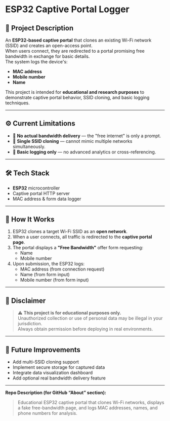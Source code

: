 # ESP32 Captive Portal Logger

## 📌 Project Description
An **ESP32-based captive portal** that clones an existing Wi-Fi network (SSID) and creates an open-access point.  
When users connect, they are redirected to a portal promising free bandwidth in exchange for basic details.  
The system logs the device's:
- **MAC address**
- **Mobile number**
- **Name**

This project is intended for **educational and research purposes** to demonstrate captive portal behavior, SSID cloning, and basic logging techniques.

---

## ⚙️ Current Limitations
- 🚫 **No actual bandwidth delivery** — the "free internet" is only a prompt.  
- 🔄 **Single SSID cloning** — cannot mimic multiple networks simultaneously.  
- 📄 **Basic logging only** — no advanced analytics or cross-referencing.  

---

## 🛠️ Tech Stack
- **ESP32** microcontroller  
- Captive portal HTTP server  
- MAC address & form data logger  

---

## 📂 How It Works
1. ESP32 clones a target Wi-Fi SSID as an **open network**.  
2. When a user connects, all traffic is redirected to the **captive portal page**.  
3. The portal displays a **"Free Bandwidth"** offer form requesting:
   - Name  
   - Mobile number  
4. Upon submission, the ESP32 logs:
   - MAC address (from connection request)  
   - Name (from form input)  
   - Mobile number (from form input)  

---

## 📜 Disclaimer
> ⚠️ **This project is for educational purposes only.**  
> Unauthorized collection or use of personal data may be illegal in your jurisdiction.  
> Always obtain permission before deploying in real environments.

---

## 🚀 Future Improvements
- Add multi-SSID cloning support  
- Implement secure storage for captured data  
- Integrate data visualization dashboard  
- Add optional real bandwidth delivery feature  

---

**Repo Description (for GitHub “About” section):**  
> Educational ESP32 captive portal that clones Wi-Fi networks, displays a fake free-bandwidth page, and logs MAC addresses, names, and phone numbers for analysis.
